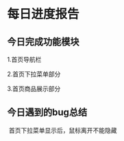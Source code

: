 # 每日进度报告



 ##  今日完成功能模块

1.首页导航栏

2.首页下拉菜单部分

3.首页商品展示部分





## 今日遇到的bug总结

​    首页下拉菜单显示后，鼠标离开不能隐藏

